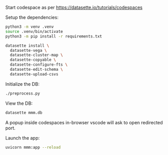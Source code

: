 Start codespace as per https://datasette.io/tutorials/codespaces

Setup the dependencies:

```bash
python3 -m venv .venv
source .venv/bin/activate
python3 -m pip install -r requirements.txt
```

```bash
datasette install \
  datasette-vega \
  datasette-cluster-map \
  datasette-copyable \
  datasette-configure-fts \
  datasette-edit-schema \
  datasette-upload-csvs
```

Initialize the DB:

```bash
./preprocess.py
```

View the DB:

```bash
datasette mmm.db
```

A popup inside codespaces in-browser vscode will ask to open redirected port.


Launch the app:
```bash
uvicorn mmm:app --reload
```

